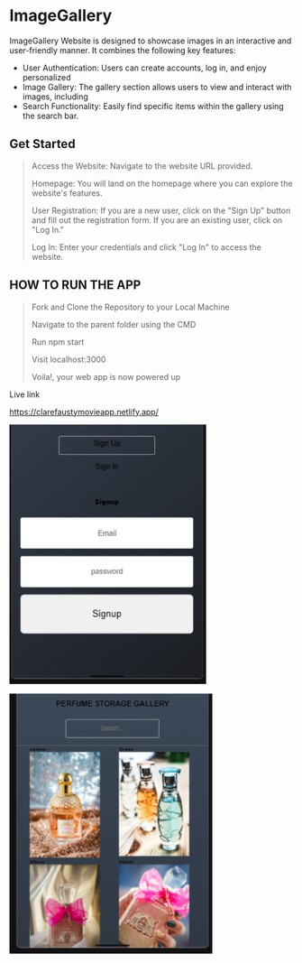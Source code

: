 # ImageGallery

ImageGallery Website is designed to showcase images in an interactive and user-friendly manner. It combines the following key features:
- User Authentication: Users can create accounts, log in, and enjoy personalized 
- Image Gallery: The gallery section allows users to view and interact with images, including 
- Search Functionality: Easily find specific items within the gallery using the search bar.


## Get Started
> Access the Website: Navigate to the website URL provided.
>
> Homepage: You will land on the homepage where you can explore the website's features.
>
>User Registration: If you are a new user, click on the "Sign Up" button and fill out the registration form. If you are an existing user, click on "Log In."
>
>Log In: Enter your credentials and click "Log In" to access the website.

## HOW TO RUN THE APP
> Fork and Clone the Repository to your Local Machine
> 
> Navigate to the parent folder using the CMD
> 
> Run npm start
> 
> Visit localhost:3000
> 
> Voila!, your web app is now powered up


Live link

https://clarefaustymovieapp.netlify.app/


![_](https://github.com/clarefausty/ImageGallery/blob/master/public/Asset/Perfume%20Gallery%20(21.09.2023%2010_30).png)




![_](https://github.com/clarefausty/ImageGallery/blob/master/public/Asset/Perfume%20Gallery%20(21.09.2023%2010_14).png)





![]()
